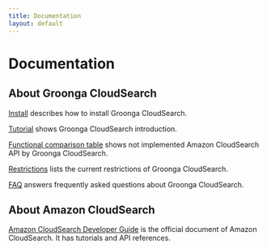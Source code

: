 ```yaml
---
title: Documentation
layout: default
---
```

# Documentation

## About Groonga CloudSearch

[Install](install/) describes how to install Groonga CloudSearch.

[Tutorial](tutorial/) shows Groonga CloudSearch introduction.

[Functional comparison table](/#functional-comparison) shows not
implemented Amazon CloudSearch API by Groonga CloudSearch.

[Restrictions](restrictions/) lists the current restrictions
of Groonga CloudSearch.

[FAQ](faq/) answers frequently asked questions about Groonga
CloudSearch.

## About Amazon CloudSearch

[Amazon CloudSearch Developer
Guide](http://docs.amazonwebservices.com/cloudsearch/latest/developerguide/)
is the official document of Amazon CloudSearch. It has tutorials and
API references.

